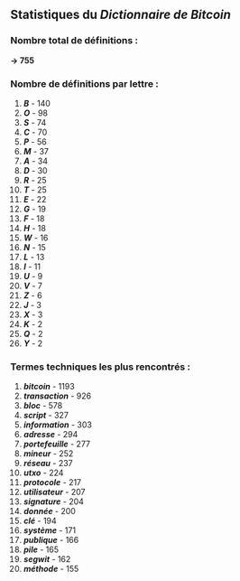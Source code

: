 ## Statistiques du *Dictionnaire de Bitcoin*

### Nombre total de définitions : 
**-> 755**

### Nombre de définitions par lettre :
1. ***B*** - 140
2. ***O*** - 98
3. ***S*** - 74
4. ***C*** - 70
5. ***P*** - 56
6. ***M*** - 37
7. ***A*** - 34
8. ***D*** - 30
9. ***R*** - 25
10. ***T*** - 25
11. ***E*** - 22
12. ***G*** - 19
13. ***F*** - 18
14. ***H*** - 18
15. ***W*** - 16
16. ***N*** - 15
17. ***L*** - 13
18. ***I*** - 11
19. ***U*** - 9
20. ***V*** - 7
21. ***Z*** - 6
22. ***J*** - 3
23. ***X*** - 3
24. ***K*** - 2
25. ***Q*** - 2
26. ***Y*** - 2

### Termes techniques les plus rencontrés :
1. ***bitcoin*** - 1193
2. ***transaction*** - 926
3. ***bloc*** - 578
4. ***script*** - 327
5. ***information*** - 303
6. ***adresse*** - 294
7. ***portefeuille*** - 277
8. ***mineur*** - 252
9. ***réseau*** - 237
10. ***utxo*** - 224
11. ***protocole*** - 217
12. ***utilisateur*** - 207
13. ***signature*** - 204
14. ***donnée*** - 200
15. ***clé*** - 194
16. ***système*** - 171
17. ***publique*** - 166
18. ***pile*** - 165
19. ***segwit*** - 162
20. ***méthode*** - 155
